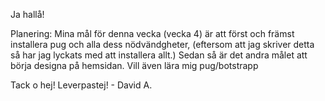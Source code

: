 Ja hallå!

Planering:
Mina mål för denna vecka (vecka 4) är att först och främst installera pug och alla dess nödvändgheter, (eftersom att jag skriver detta så har jag lyckats med att installera allt.)
Sedan så är det andra målet att börja designa på hemsidan.
Vill även lära mig pug/botstrapp

Tack o hej! Leverpastej! - David A.